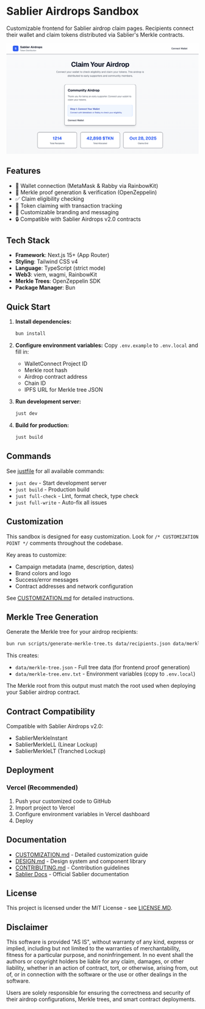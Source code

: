 # Sablier Airdrops Sandbox

Customizable frontend for Sablier airdrop claim pages. Recipients connect their wallet and claim tokens distributed via
Sablier's Merkle contracts.

![Sablier Airdrops Demo](./demo.png)

## Features

- 🔗 Wallet connection (MetaMask & Rabby via RainbowKit)
- 🌳 Merkle proof generation & verification (OpenZeppelin)
- ✅ Claim eligibility checking
- 💸 Token claiming with transaction tracking
- 🎨 Customizable branding and messaging
- 🔒 Compatible with Sablier Airdrops v2.0 contracts

## Tech Stack

- **Framework**: Next.js 15+ (App Router)
- **Styling**: Tailwind CSS v4
- **Language**: TypeScript (strict mode)
- **Web3**: viem, wagmi, RainbowKit
- **Merkle Trees**: OpenZeppelin SDK
- **Package Manager**: Bun

## Quick Start

1. **Install dependencies:**

   ```bash
   bun install
   ```

2. **Configure environment variables:** Copy `.env.example` to `.env.local` and fill in:
   - WalletConnect Project ID
   - Merkle root hash
   - Airdrop contract address
   - Chain ID
   - IPFS URL for Merkle tree JSON

3. **Run development server:**

   ```bash
   just dev
   ```

4. **Build for production:**
   ```bash
   just build
   ```

## Commands

See [justfile](./justfile) for all available commands:

- `just dev` - Start development server
- `just build` - Production build
- `just full-check` - Lint, format check, type check
- `just full-write` - Auto-fix all issues

## Customization

This sandbox is designed for easy customization. Look for `/* CUSTOMIZATION POINT */` comments throughout the codebase.

Key areas to customize:

- Campaign metadata (name, description, dates)
- Brand colors and logo
- Success/error messages
- Contract addresses and network configuration

See [CUSTOMIZATION.md](./CUSTOMIZATION.md) for detailed instructions.

## Merkle Tree Generation

Generate the Merkle tree for your airdrop recipients:

```bash
bun run scripts/generate-merkle-tree.ts data/recipients.json data/merkle-tree.json
```

This creates:

- `data/merkle-tree.json` - Full tree data (for frontend proof generation)
- `data/merkle-tree.env.txt` - Environment variables (copy to `.env.local`)

The Merkle root from this output must match the root used when deploying your Sablier airdrop contract.

## Contract Compatibility

Compatible with Sablier Airdrops v2.0:

- SablierMerkleInstant
- SablierMerkleLL (Linear Lockup)
- SablierMerkleLT (Tranched Lockup)

## Deployment

### Vercel (Recommended)

1. Push your customized code to GitHub
2. Import project to Vercel
3. Configure environment variables in Vercel dashboard
4. Deploy

## Documentation

- [CUSTOMIZATION.md](./CUSTOMIZATION.md) - Detailed customization guide
- [DESIGN.md](./DESIGN.md) - Design system and component library
- [CONTRIBUTING.md](./CONTRIBUTING.md) - Contribution guidelines
- [Sablier Docs](https://docs.sablier.com) - Official Sablier documentation

## License

This project is licensed under the MIT License - see [LICENSE.MD](./LICENSE.MD).

## Disclaimer

This software is provided "AS IS", without warranty of any kind, express or implied, including but not limited to the warranties of merchantability, fitness for a particular purpose, and noninfringement. In no event shall the authors or copyright holders be liable for any claim, damages, or other liability, whether in an action of contract, tort, or otherwise, arising from, out of, or in connection with the software or the use or other dealings in the software.

Users are solely responsible for ensuring the correctness and security of their airdrop configurations, Merkle trees, and smart contract deployments.
